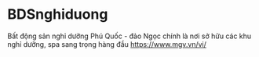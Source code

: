 # BDSnghiduong
Bất động sản nghỉ dưỡng Phú Quốc - đảo Ngọc chính là nơi sở hữu các khu nghỉ dưỡng, spa sang trọng hàng đầu
https://www.mgv.vn/vi/
